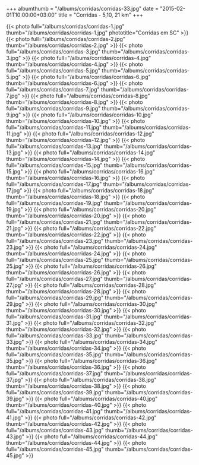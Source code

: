 +++
albumthumb = "/albums/corridas/corridas-33.jpg"
date = "2015-02-01T10:00:00+03:00"
title = "Corridas - 5,10, 21 km"
+++

{{< photo full="/albums/corridas/corridas-1.jpg" thumb="/albums/corridas/corridas-1.jpg" 
phototitle="Corridas em SC" >}}
{{< photo full="/albums/corridas/corridas-2.jpg" 
         thumb="/albums/corridas/corridas-2.jpg"  >}}
{{< photo full="/albums/corridas/corridas-3.jpg" 
         thumb="/albums/corridas/corridas-3.jpg"  >}}
{{< photo full="/albums/corridas/corridas-4.jpg" 
         thumb="/albums/corridas/corridas-4.jpg"  >}}
{{< photo full="/albums/corridas/corridas-5.jpg" 
         thumb="/albums/corridas/corridas-5.jpg"  >}}
{{< photo full="/albums/corridas/corridas-6.jpg" 
         thumb="/albums/corridas/corridas-6.jpg"  >}}
{{< photo full="/albums/corridas/corridas-7.jpg" 
         thumb="/albums/corridas/corridas-7.jpg"  >}}
{{< photo full="/albums/corridas/corridas-8.jpg" 
         thumb="/albums/corridas/corridas-8.jpg"  >}}
{{< photo full="/albums/corridas/corridas-9.jpg" 
         thumb="/albums/corridas/corridas-9.jpg"  >}}
{{< photo full="/albums/corridas/corridas-10.jpg" 
         thumb="/albums/corridas/corridas-10.jpg"  >}}
{{< photo full="/albums/corridas/corridas-11.jpg" 
         thumb="/albums/corridas/corridas-11.jpg"  >}}
{{< photo full="/albums/corridas/corridas-12.jpg" 
         thumb="/albums/corridas/corridas-12.jpg"  >}}
{{< photo full="/albums/corridas/corridas-13.jpg" 
         thumb="/albums/corridas/corridas-13.jpg"  >}}
{{< photo full="/albums/corridas/corridas-14.jpg" 
         thumb="/albums/corridas/corridas-14.jpg"  >}}
{{< photo full="/albums/corridas/corridas-15.jpg" 
         thumb="/albums/corridas/corridas-15.jpg"  >}}
{{< photo full="/albums/corridas/corridas-16.jpg" 
         thumb="/albums/corridas/corridas-16.jpg"  >}}
{{< photo full="/albums/corridas/corridas-17.jpg" 
         thumb="/albums/corridas/corridas-17.jpg"  >}}
{{< photo full="/albums/corridas/corridas-18.jpg" 
         thumb="/albums/corridas/corridas-18.jpg"  >}}
{{< photo full="/albums/corridas/corridas-19.jpg" 
         thumb="/albums/corridas/corridas-19.jpg"  >}}
{{< photo full="/albums/corridas/corridas-20.jpg" 
         thumb="/albums/corridas/corridas-20.jpg"  >}}
{{< photo full="/albums/corridas/corridas-21.jpg" 
         thumb="/albums/corridas/corridas-21.jpg"  >}}
{{< photo full="/albums/corridas/corridas-22.jpg" 
         thumb="/albums/corridas/corridas-22.jpg"  >}}
{{< photo full="/albums/corridas/corridas-23.jpg" 
         thumb="/albums/corridas/corridas-23.jpg"  >}}
{{< photo full="/albums/corridas/corridas-24.jpg" 
         thumb="/albums/corridas/corridas-24.jpg"  >}}
{{< photo full="/albums/corridas/corridas-25.jpg" 
         thumb="/albums/corridas/corridas-25.jpg"  >}}
{{< photo full="/albums/corridas/corridas-26.jpg" 
         thumb="/albums/corridas/corridas-26.jpg"  >}}
{{< photo full="/albums/corridas/corridas-27.jpg" 
         thumb="/albums/corridas/corridas-27.jpg"  >}}
{{< photo full="/albums/corridas/corridas-28.jpg" 
         thumb="/albums/corridas/corridas-28.jpg"  >}}
{{< photo full="/albums/corridas/corridas-29.jpg" 
         thumb="/albums/corridas/corridas-29.jpg"  >}}
{{< photo full="/albums/corridas/corridas-30.jpg" 
         thumb="/albums/corridas/corridas-30.jpg"  >}}
{{< photo full="/albums/corridas/corridas-31.jpg" 
         thumb="/albums/corridas/corridas-31.jpg"  >}}
{{< photo full="/albums/corridas/corridas-32.jpg" 
         thumb="/albums/corridas/corridas-32.jpg"  >}}
{{< photo full="/albums/corridas/corridas-33.jpg" 
         thumb="/albums/corridas/corridas-33.jpg"  >}}
{{< photo full="/albums/corridas/corridas-34.jpg" 
         thumb="/albums/corridas/corridas-34.jpg"  >}}
{{< photo full="/albums/corridas/corridas-35.jpg" 
         thumb="/albums/corridas/corridas-35.jpg"  >}}
{{< photo full="/albums/corridas/corridas-36.jpg" 
         thumb="/albums/corridas/corridas-36.jpg"  >}}
{{< photo full="/albums/corridas/corridas-37.jpg" 
         thumb="/albums/corridas/corridas-37.jpg"  >}}
{{< photo full="/albums/corridas/corridas-38.jpg" 
         thumb="/albums/corridas/corridas-38.jpg"  >}}
{{< photo full="/albums/corridas/corridas-39.jpg" 
         thumb="/albums/corridas/corridas-39.jpg"  >}}
{{< photo full="/albums/corridas/corridas-40.jpg" 
         thumb="/albums/corridas/corridas-40.jpg"  >}}
{{< photo full="/albums/corridas/corridas-41.jpg" 
         thumb="/albums/corridas/corridas-41.jpg"  >}}
{{< photo full="/albums/corridas/corridas-42.jpg" 
         thumb="/albums/corridas/corridas-42.jpg"  >}}
{{< photo full="/albums/corridas/corridas-43.jpg" 
         thumb="/albums/corridas/corridas-43.jpg"  >}}
{{< photo full="/albums/corridas/corridas-44.jpg" 
         thumb="/albums/corridas/corridas-44.jpg"  >}}
{{< photo full="/albums/corridas/corridas-45.jpg" 
         thumb="/albums/corridas/corridas-45.jpg"  >}}